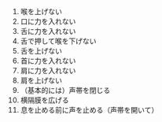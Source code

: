 1. 喉を上げない
2. 口に力を入れない
3. 舌に力を入れない
4. 舌で押して喉を下げない
5. 舌を上げない
6. 首に力を入れない
7. 肩に力を入れない
8. 肩を上げない
9. （基本的には）声帯を閉じる
10. 横隔膜を広げる
11. 息を止める前に声を止める（声帯を開いて）
